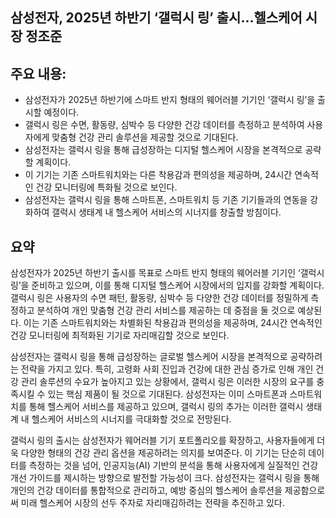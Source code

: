 ## 삼성전자, 2025년 하반기 ‘갤럭시 링’ 출시…헬스케어 시장 정조준

## 주요 내용:
*   삼성전자가 2025년 하반기에 스마트 반지 형태의 웨어러블 기기인 ‘갤럭시 링’을 출시할 예정이다.
*   갤럭시 링은 수면, 활동량, 심박수 등 다양한 건강 데이터를 측정하고 분석하여 사용자에게 맞춤형 건강 관리 솔루션을 제공할 것으로 기대된다.
*   삼성전자는 갤럭시 링을 통해 급성장하는 디지털 헬스케어 시장을 본격적으로 공략할 계획이다.
*   이 기기는 기존 스마트워치와는 다른 착용감과 편의성을 제공하며, 24시간 연속적인 건강 모니터링에 특화될 것으로 보인다.
*   삼성전자는 갤럭시 링을 통해 스마트폰, 스마트워치 등 기존 기기들과의 연동을 강화하여 갤럭시 생태계 내 헬스케어 서비스의 시너지를 창출할 방침이다.

## 요약
삼성전자가 2025년 하반기 출시를 목표로 스마트 반지 형태의 웨어러블 기기인 ‘갤럭시 링’을 준비하고 있으며, 이를 통해 디지털 헬스케어 시장에서의 입지를 강화할 계획이다. 갤럭시 링은 사용자의 수면 패턴, 활동량, 심박수 등 다양한 건강 데이터를 정밀하게 측정하고 분석하여 개인 맞춤형 건강 관리 서비스를 제공하는 데 중점을 둘 것으로 예상된다. 이는 기존 스마트워치와는 차별화된 착용감과 편의성을 제공하며, 24시간 연속적인 건강 모니터링에 최적화된 기기로 자리매김할 것으로 보인다.

삼성전자는 갤럭시 링을 통해 급성장하는 글로벌 헬스케어 시장을 본격적으로 공략하려는 전략을 가지고 있다. 특히, 고령화 사회 진입과 건강에 대한 관심 증가로 인해 개인 건강 관리 솔루션의 수요가 높아지고 있는 상황에서, 갤럭시 링은 이러한 시장의 요구를 충족시킬 수 있는 핵심 제품이 될 것으로 기대된다. 삼성전자는 이미 스마트폰과 스마트워치를 통해 헬스케어 서비스를 제공하고 있으며, 갤럭시 링의 추가는 이러한 갤럭시 생태계 내 헬스케어 서비스의 시너지를 극대화할 것으로 전망된다.

갤럭시 링의 출시는 삼성전자가 웨어러블 기기 포트폴리오를 확장하고, 사용자들에게 더욱 다양한 형태의 건강 관리 옵션을 제공하려는 의지를 보여준다. 이 기기는 단순히 데이터를 측정하는 것을 넘어, 인공지능(AI) 기반의 분석을 통해 사용자에게 실질적인 건강 개선 가이드를 제시하는 방향으로 발전할 가능성이 크다. 삼성전자는 갤럭시 링을 통해 개인의 건강 데이터를 통합적으로 관리하고, 예방 중심의 헬스케어 솔루션을 제공함으로써 미래 헬스케어 시장의 선두 주자로 자리매김하려는 전략을 추진하고 있다.